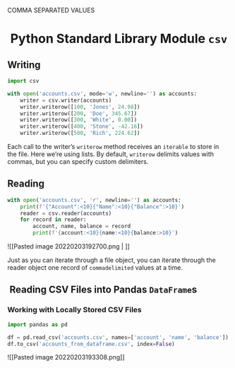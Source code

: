 COMMA SEPARATED VALUES

#  Python Standard Library Module `csv`

## Writing 
```python
import csv

with open('accounts.csv', mode='w', newline='') as accounts:
	writer = csv.writer(accounts)
	writer.writerow([100, 'Jones', 24.98])
	writer.writerow([200, 'Doe', 345.67])
	writer.writerow([300, 'White', 0.00])
	writer.writerow([400, 'Stone', -42.16])
	writer.writerow([500, 'Rich', 224.62])
```
Each call to the writer’s `writerow` method receives an `iterable` to store in the file. Here we’re using lists. By default, `writerow` delimits values with commas, but you can specify custom delimiters.

## Reading
```python
with open('accounts.csv', 'r', newline='') as accounts:
	print(f'{"Account":<10}{"Name":<10}{"Balance":>10}')
	reader = csv.reader(accounts)
	for record in reader: 
		account, name, balance = record
		print(f'{account:<10}{name:<10}{balance:>10}')
```

![[Pasted image 20220203192700.png | ]]

Just as you can iterate through a file object, you can iterate through the reader object one record of `commadelimited` values at a time.

##  Reading CSV Files into Pandas `DataFrame`s
### Working with Locally Stored CSV Files
```python
import pandas as pd

df = pd.read_csv('accounts.csv', names=['account', 'name', 'balance'])
df.to_csv('accounts_from_dataframe.csv', index=False)
```
![[Pasted image 20220203193308.png]]
